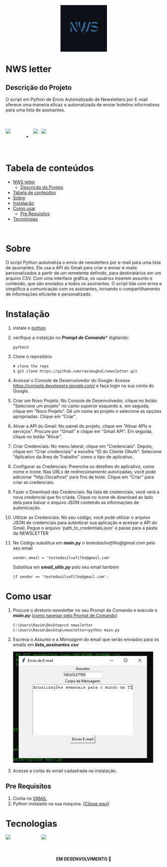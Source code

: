 <img src="./img/nws.png" width='150px' style='margin: 0 auto; display: flex' />

# NWS letter

## Descrição do Projeto
<p> O script em Python de Envio Automatizado de Newsletters por E-mail oferece uma maneira eficaz e automatizada de enviar boletins informativos para uma lista de assinantes. </p>

<div style="display: flex; align-items: center;">
  <img src='https://simpleicons.org/icons/python.svg' width='50px' style='display: flex; margin-right: 15px'>
  <h1 style='margin-right:15px'>.</h1>
  <img src="https://img.shields.io/static/v1?label=license&message=MIT&color=7159c1&style=flat-square">
  <img src="https://img.shields.io/static/v1?label=py&message=3.9.13&color=7159c1&style=flat-square" style='margin-left:10px'>
</div>

<br>

Tabela de conteúdos
=================
<!--ts-->


- [NWS letter](#nws-letter)
  - [Descrição do Projeto](#descrição-do-projeto)
- [Tabela de conteúdos](#tabela-de-conteúdos)
- [Sobre](#sobre)
- [Instalação](#instalação)
- [Como usar](#como-usar)
  - [Pre Requisitos](#pre-requisitos)
- [Tecnologias](#tecnologias)
<!--te-->

<br>

<a id='sobre'></a>

# Sobre

O script Python automatiza o envio de newsletters por e-mail para uma lista de assinantes. Ele usa a API do Gmail para criar e enviar e-mails personalizados a partir de um remetente definido, para destinatários em um arquivo CSV. Com uma interface gráfica, os usuários inserem assunto e conteúdo, que são enviados a todos os assinantes. O script lida com erros e simplifica a comunicação com os assinantes, tornando o compartilhamento de informações eficiente e personalizado.


# Instalação

1. instale o <a href='https://www.python.org/downloads'>python</a> 

2. verifique a instalção no ***Prompt de Comando**** digitando:
    ```
    python3
    ```

3. Clone o repositório
    ```console
    # clone the repo
    $ git clone https://github.com/ravimughal/newsletter.git
    ```

4. Acessar o Console de Desenvolvedor do Google:
Acesse https://console.developers.google.com/ e faça login na sua conta do Google.

5. Criar um Novo Projeto:
No Console de Desenvolvedor, clique no botão "Selecione um projeto" no canto superior esquerdo e, em seguida, clique em "Novo Projeto". Dê um nome ao projeto e selecione as opções apropriadas. Clique em "Criar".

6. Ativar a API do Gmail:
No painel do projeto, clique em "Ativar APIs e serviços". Procure por "Gmail" e clique em "Gmail API". Em seguida, clique no botão "Ativar".

7. Criar Credenciais:
No menu lateral, clique em "Credenciais". Depois, clique em "Criar credenciais" e escolha "ID do Cliente OAuth". Selecione "Aplicativo da Área de Trabalho" como o tipo de aplicativo.

8. Configurar as Credenciais:
Preencha os detalhes do aplicativo, como nome e ícone. Nas URLs de redirecionamento autorizadas, você pode adicionar "http://localhost" para fins de teste. Clique em "Criar" para criar as credenciais.

9. Fazer o Download das Credenciais:
Na lista de credenciais, você verá a nova credencial que foi criada. Clique no ícone de download ao lado dela para baixar o arquivo JSON contendo as informações de autenticação.

10. Utilizar as Credenciais:
No seu código, você pode utilizar o arquivo JSON de credenciais para autenticar sua aplicação e acessar a API do Gmail. Pegue o arquivo 'path_to_credentials.json' e passe para a pasta da NEWSLETTER

1.  No Código substitua em ***main.py*** o _testedasilvafilho@gmail.com_ pelo seu email
    ```
    sender_email = 'testedasilvafilho@gmail.com' 
    ```

    Substitua em ***email_utils.py*** pelo seu email também
    ```
    if sender == 'testedasilvafilho@gmail.com':
    ```
    

# Como usar

1. Procure o diretorio newsletter no seu Prompt de Comando e execute o ***main.py*** (<a href='https://medium.com/@adsonrocha/como-abrir-e-navegar-entre-pastas-com-o-prompt-de-comandos-do-windows-10-68750eae8f47'>como navegar pelo Prompt de Comando</a>)
    ```
    C:\Users\Ravim\Desktop>cd newsletter
    C:\Users\Ravim\Desktop\newsletter>python main.py
    ```

2. Escreva o *Assunto* e a *Mensagem* do email que serão enviados para os emails em ***lista_assinantes.csv***

    <img src='./img/envio do email.png'/>

3. Acesse a conta do email cadastrada na instalação.

## Pre Requisitos

1. Conta no <a href='https://accounts.google.com/v3/signin/identifier?continue=https%3A%2F%2Fmail.google.com%2Fmail%2F&ifkv=AXo7B7VvjglutmmcYtQBTfc763EW8kgXTO2PBr_P3i5KaouLpyK_mngVXMjjPkB6hlSDJWb8eXUnaA&rip=1&sacu=1&service=mail&flowName=GlifWebSignIn&flowEntry=ServiceLogin&dsh=S-1962252387%3A1693370731362858'>GMAIL</a>
2. Python instalado na sua maquina. <a href='https://www.python.org/downloads/'>(Clique aqui) </a>

# Tecnologias

<div style='display: flex;'>
    <img src='https://simpleicons.org/icons/gmail.svg' width='100px'/>
    <img src='https://simpleicons.org/icons/python.svg' width='100px' style='margin-left: 15px'/>
</div>

<br>
<br>

<h4 align='center'> EM DESENVOLVIMENTO 🚧 </h4>